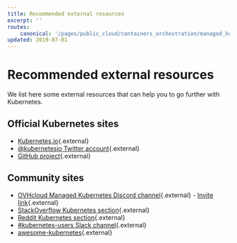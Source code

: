 ```yaml
---
title: Recommended external resources
excerpt: ''
routes:
    canonical: '/pages/public_cloud/containers_orchestration/managed_kubernetes/recommended-external-resources'
updated: 2019-07-01
---
```



<style>
 pre {
     font-size: 14px;
 }
 pre.console {
   background-color: #300A24; 
   color: #ccc;
   font-family: monospace;
   padding: 5px;
   margin-bottom: 5px;
 }
 pre.console code {
   border: solid 0px transparent;
   font-family: monospace !important;
   font-size: 0.75em;
   color: #ccc;
 }
 .small {
     font-size: 0.75em;
 }
</style>

# Recommended external resources

We list here some external resources that can help you to go further with Kubernetes.


## Official Kubernetes sites

- [Kubernetes.io](https://kubernetes.io/){.external}
- [@kubernetesio Twitter account](https://twitter.com/kubernetesio){.external}
- [GitHub project](https://github.com/kubernetes/kubernetes){.external}

## Community sites

- [OVHcloud Managed Kubernetes Discord channel](https://discord.com/channels/850031577277792286/955385102945370122){.external} - [Invite link](https://discord.gg/27yHfTpv9z){.external}
- [StackOverflow Kubernetes section](https://stackoverflow.com/questions/tagged/kubernetes){.external}
- [Reddit Kubernetes section](https://www.reddit.com/r/kubernetes/){.external}
- [#kubernetes-users Slack channel](http://slack.k8s.io/){.external}
- [awesome-kubernetes](https://ramitsurana.github.io/awesome-kubernetes/){.external}
